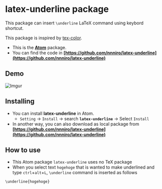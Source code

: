 # latex-underline package

This package can insert `\underline` LaTeX command using keybord shortcut.

This package is inspired by [tex-color](https://atom.io/packages/tex-color).

* This is the **[Atom](https://atom.io/)** package.
* You can find the code in **[https://github.com/nnniro/latex-underline](https://github.com/nnniro/latex-underline)**

## Demo

![Imgur](https://i.imgur.com/A4XivRU.gifv)


## Installing

* You can install **latex-underline** in Atom.
    * `Setting` -> `Install` -> search **`latex-underline`** -> Select `Install`
* In another way, you can also download as local package from **[https://github.com/nnniro/latex-underline](https://github.com/nnniro/latex-underline)**


## How to use

* This Atom package `latex-underline` uses no TeX package
* When you select text `hogehoge` that is wanted to make underlined and type `ctrl`+`alt`+`L`,  `\underline` command is inserted as follows

```
\underline{hogehoge}
```
